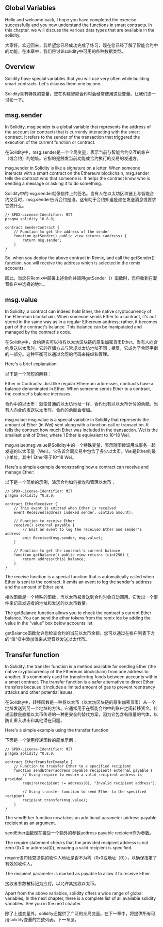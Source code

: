 ## Global Variables
Hello and welcome back, I hope you have completed the exercise successfully and you now understand the functions in smart contracts. In this chapter, we will discuss the various data types that are available in the solidity.

大家好，欢迎回来，我希望您已经成功完成了练习，现在您已经了解了智能合约中的功能。在本章中，我们将讨论solidity中可用的各种数据类型。

## Overview
Solidity have special variables that you will use very often while building smart contracts. Let's discuss them one by one.

Solidity具有特殊的变量，您在构建智能合约时会经常使用这些变量。让我们逐一讨论一下。

## msg.sender
In Solidity, msg.sender is a global variable that represents the address of the account (or contract) that is currently interacting with the smart contract. It refers to the sender of the transaction that triggered the execution of the current function or contract.

在Solidity中，msg.sender是一个全局变量，表示当前与智能合约交互的帐户（或合约）的地址。它指的是触发当前功能或合约执行的交易的发送方。

msg.sender in Solidity is like a signature on a letter. When someone interacts with a smart contract on the Ethereum blockchain, msg.sender tells the contract who that someone is. It helps the contract know who is sending a message or asking it to do something.

Solidity中的msg.sender就像信件上的签名。当有人在以太坊区块链上与智能合约交互时，msg.sender告诉合约是谁。这有助于合约知道是谁在发送消息或要求它做什么。

```agsl
// SPDX-License-Identifier: MIT
pragma solidity ^0.8.0;

contract SenderContract {
    // Function to get the address of the sender
    function getSender() public view returns (address) {
        return msg.sender;
    }
}
```

So, when you deploy the above contract in Remix, and call the getSender() function, you will receive the address which is selected in the remix accounts.

因此，当您在Remix中部署上述合约并调用getSender（）函数时，您将收到在混音帐户中选择的地址。

## msg.value
In Solidity, a contract can indeed hold Ether, the native cryptocurrency of the Ethereum blockchain. When someone sends Ether to a contract, it's not stored in the same way as in a regular Ethereum address; rather, it becomes part of the contract's balance. This balance can be manipulated and managed by the contract's code.

在Solidity中，合约确实可以持有以太坊区块链的原生加密货币Ether。当有人向合约发送以太币时，它的存储方式与常规以太坊地址不同；相反，它成为了合同平衡的一部分。这种平衡可以通过合同的代码来操纵和管理。

Here's a brief explanation:

以下是一个简短的解释：

Ether in Contracts: Just like regular Ethereum addresses, contracts have a balance denominated in Ether. When someone sends Ether to a contract, the contract's balance increases.

合约中的以太币：就像普通的以太坊地址一样，合约也有以以太币计价的余额。当有人向合约发送以太币时，合约的余额会增加。

msg.value: msg.value is a special variable in Solidity that represents the amount of Ether (in Wei) sent along with a function call or transaction. It tells the contract how much Ether was included in the transaction. Wei is the smallest unit of Ether, where 1 Ether is equivalent to 10^18 Wei.

msg.value:msg.value是Solidity中的一个特殊变量，表示随函数调用或事务一起发送的以太币量（Wei）。它告诉合同交易中包含了多少以太币。Wei是Ether的最小单位，其中1 Ether等于10^18 Wei。

Here's a simple example demonstrating how a contract can receive and manage Ether:

以下是一个简单的示例，演示合约如何接收和管理以太币：

```agsl
// SPDX-License-Identifier: MIT
pragma solidity ^0.8.0;

contract EtherReceiver {
    // This event is emitted when Ether is received
    event Received(address indexed sender, uint256 amount);

    // Function to receive Ether
    receive() external payable {
        // Emit an event to log the received Ether and sender's address
        emit Received(msg.sender, msg.value);
    }

    // Function to get the contract's current balance
    function getBalance() public view returns (uint256) {
        return address(this).balance;
    }
}
```

The receive function is a special function that is automatically called when Ether is sent to the contract. It emits an event to log the sender's address and the amount of Ether sent.

接收函数是一个特殊的函数，当以太币被发送到合约时会自动调用。它发出一个事件来记录发送者的地址和发送的以太币数量。

The getBalance function allows you to check the contract's current Ether balance. You can send the ether tokens from the remix ide by adding the value in the "value" box below accounts list.

getBalance函数允许您检查合约的当前以太币余额。您可以通过在帐户列表下方的“值”框中添加值来从混音器发送以太代币。

## Transfer function
In Solidity, the transfer function is a method available for sending Ether (the native cryptocurrency of the Ethereum blockchain) from one address to another. It's commonly used for transferring funds between accounts within a smart contract. The transfer function is a safer alternative to direct Ether transfers because it includes a limited amount of gas to prevent reentrancy attacks and other potential issues.

在Solidity中，转移函数是一种将以太币（以太坊区块链的原生加密货币）从一个地址发送到另一个地址的方法。它通常用于在智能合约中的账户之间转移资金。传递函数是直接以太币传递的一种更安全的替代方案，因为它包含有限量的气体，以防止重入攻击和其他潜在问题。

Here's a simple example using the transfer function:

下面是一个使用传递函数的简单示例：

```agsl
// SPDX-License-Identifier: MIT
pragma solidity ^0.8.0;

contract EtherTransferExample {
    // Function to transfer Ether to a specified recipient
    function sendEther(address payable recipient) external payable {
        // Using require to ensure a valid recipient address is provided
        require(recipient != address(0), "Invalid recipient address");
        
        // Using transfer function to send Ether to the specified recipient
        recipient.transfer(msg.value);
    }
}
```

The sendEther function now takes an additional parameter address payable recipient as an argument.

sendEther函数现在接受一个额外的参数address payable recipient作为参数。

The require statement checks that the provided recipient address is not zero (0x0 or address(0)), ensuring a valid recipient is specified.

require语句检查提供的收件人地址是否不为零（0x0或地址（0）），以确保指定了有效的收件人。

The recipient parameter is marked as payable to allow it to receive Ether.

接收者参数被标记为应付，以允许其接收以太币。

Apart from the above variables, solidity offers a wide range of global variables, In the next chapter, there is a complete list of all available solidity variables. See you in the next chapter.

除了上述变量外，solidity还提供了广泛的全局变量。在下一章中，将提供所有可用solidity变量的完整列表。下一章见。
